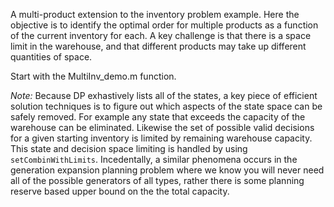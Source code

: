 A multi-product extension to the inventory problem example. Here the objective is to identify the optimal order for multiple products as a function of the current inventory for each. A key challenge is that there is a space limit in the warehouse, and that different products may take up different quantities of space. 

Start with the MultiInv_demo.m function. 

_Note:_ Because DP exhastively lists all of the states, a key piece of efficient solution techniques is to figure out which aspects of the state space can be safely removed. For example any state that exceeds the capacity of the warehouse can be eliminated. Likewise the set of possible valid decisions for a given starting inventory is limited by remaining warehouse capacity. This state and decision space limiting is handled by using `setCombinWithLimits`. Incedentally, a similar phenomena occurs in the generation expansion planning problem where we know you will never need all of the possible generators of all types, rather there is some planning reserve based upper bound on the the total capacity. 
